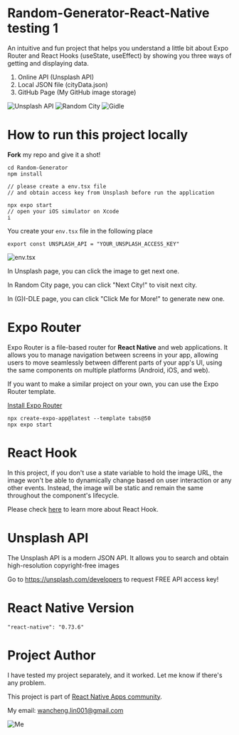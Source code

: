 # Random-Generator-React-Native testing 1

An intuitive and fun project that helps you understand a little bit about Expo Router and React Hooks (useState, useEffect) by showing you three ways of getting and displaying data.

1. Online API (Unsplash API)
2. Local JSON file (cityData.json)
3. GitHub Page (My GitHub image storage)

![Unsplash API](./img/unsplash_react.png)
![Random City](./img/city_react.png)
![Gidle](./img/gidle_react.png)

# How to run this project locally
**Fork** my repo and give it a shot!
```
cd Random-Generator
npm install

// please create a env.tsx file 
// and obtain access key from Unsplash before run the application

npx expo start
// open your iOS simulator on Xcode
i
```

You create your `env.tsx` file in the following place
```
export const UNSPLASH_API = "YOUR_UNSPLASH_ACCESS_KEY"
```
![env.tsx](./img/env_react.png)


In Unsplash page, you can click the image to get next one.

In Random City page, you can click "Next City!" to visit next city.

In (G)I-DLE page, you can click "Click Me for More!" to generate new one.


# Expo Router
Expo Router is a file-based router for **React Native** and web applications. It allows you to manage navigation between screens in your app, allowing users to move seamlessly between different parts of your app's UI, using the same components on multiple platforms (Android, iOS, and web).

If you want to make a similar project on your own, you can use the Expo Router template.

[Install Expo Router](https://docs.expo.dev/router/installation/#quick-start)
```
npx create-expo-app@latest --template tabs@50
npx expo start
```

# React Hook

In this project, if you don't use a state variable to hold the image URL, the image won't be able to dynamically change based on user interaction or any other events. Instead, the image will be static and remain the same throughout the component's lifecycle.

Please check [here](https://legacy.reactjs.org/docs/hooks-intro.html) to learn more about React Hook.


# Unsplash API

The Unsplash API is a modern JSON API. It allows you to search and obtain high-resolution copyright-free images

Go to https://unsplash.com/developers to request FREE API access key!

# React Native Version
```
"react-native": "0.73.6"
```


# Project Author
I have tested my project separately, and it worked. Let me know if there's any problem.

This project is part of [React Native Apps community](https://github.com/ReactNativeNews/React-Native-Apps).

My email: wancheng.lin001@gmail.com

![Me](./img/me_react.png)
